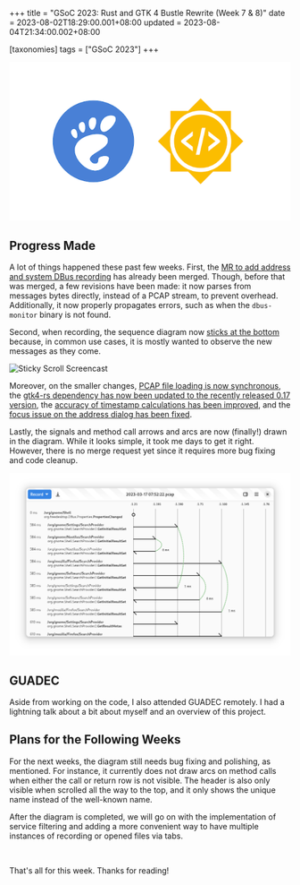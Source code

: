+++
title = "GSoC 2023: Rust and GTK 4 Bustle Rewrite (Week 7 & 8)"
date = 2023-08-02T18:29:00.001+08:00
updated = 2023-08-04T21:34:00.002+08:00

[taxonomies]
tags = ["GSoC 2023"]
+++

![Thumbnail](thumbnail.png)

## Progress Made

A lot of things happened these past few weeks. First, the [MR to add address and system DBus recording](https://gitlab.gnome.org/msandova/bustle/-/merge_requests/12) has already been merged. Though, before that was merged, a few revisions have been made: it now parses from messages bytes directly, instead of a PCAP stream, to prevent overhead. Additionally, it now properly propagates errors, such as when the `dbus-monitor` binary is not found.

Second, when recording, the sequence diagram now [sticks at the bottom](https://gitlab.gnome.org/msandova/bustle/-/merge_requests/14) because, in common use cases, it is mostly wanted to observe the new messages as they come.

![Sticky Scroll Screencast](sticky-scroll.gif)

Moreover, on the smaller changes, [PCAP file loading is now synchronous](https://gitlab.gnome.org/msandova/bustle/-/merge_requests/13), the [gtk4-rs dependency has now been updated to the recently released 0.17 version](https://gitlab.gnome.org/msandova/bustle/-/merge_requests/15), the [accuracy of timestamp calculations has been improved](https://gitlab.gnome.org/msandova/bustle/-/merge_requests/18), and the [focus issue on the address dialog has been fixed](https://gitlab.gnome.org/msandova/bustle/-/merge_requests/19).

Lastly, the signals and method call arrows and arcs are now (finally!) drawn in the diagram. While it looks simple, it took me days to get it right. However, there is no merge request yet since it requires more bug fixing and code cleanup.

![Diagram With Arrows and Arcs](diagram.png)

## GUADEC

Aside from working on the code, I also attended GUADEC remotely. I had a lightning talk about a bit about myself and an overview of this project.

## Plans for the Following Weeks

For the next weeks, the diagram still needs bug fixing and polishing, as mentioned. For instance, it currently does not draw arcs on method calls when either the call or return row is not visible. The header is also only visible when scrolled all the way to the top, and it only shows the unique name instead of the well-known name.

After the diagram is completed, we will go on with the implementation of service filtering and adding a more convenient way to have multiple instances of recording or opened files via tabs.

<br>

That's all for this week. Thanks for reading!
